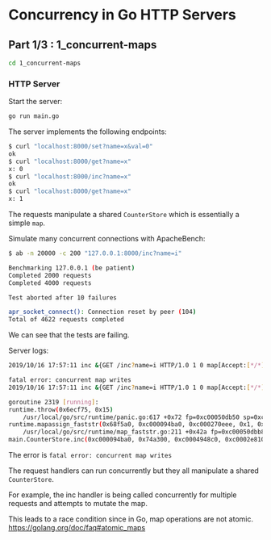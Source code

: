 # Concurrency in Go HTTP Servers 

## Part 1/3 : 1_concurrent-maps 

```sh
cd 1_concurrent-maps
```

### HTTP Server

Start the server:
```sh
go run main.go
```


The server implements the following endpoints:

```sh
$ curl "localhost:8000/set?name=x&val=0"
ok
$ curl "localhost:8000/get?name=x"
x: 0
$ curl "localhost:8000/inc?name=x"
ok
$ curl "localhost:8000/get?name=x"
x: 1
```
The requests manipulate a shared `CounterStore` which is essentially a simple `map`.

Simulate many concurrent connections with ApacheBench:

```sh
$ ab -n 20000 -c 200 "127.0.0.1:8000/inc?name=i"

Benchmarking 127.0.0.1 (be patient)
Completed 2000 requests
Completed 4000 requests

Test aborted after 10 failures

apr_socket_connect(): Connection reset by peer (104)
Total of 4622 requests completed
```
We can see that the tests are failing.

Server logs:

```sh
2019/10/16 17:57:11 inc &{GET /inc?name=i HTTP/1.0 1 0 map[Accept:[*/*] User-Agent:[ApacheBench/2.3]] {} <nil> 0 [] true 127.0.0.1:8000 map[] map[] <nil> map[] 127.0.0.1:45452 /inc?name=i <nil> <nil> <nil> 0xc000142640}

fatal error: concurrent map writes
2019/10/16 17:57:11 inc &{GET /inc?name=i HTTP/1.0 1 0 map[Accept:[*/*] User-Agent:[ApacheBench/2.3]] {} <nil> 0 [] true 127.0.0.1:8000 map[] map[] <nil> map[] 127.0.0.1:45446 /inc?name=i <nil> <nil> <nil> 0xc000418680}

goroutine 2319 [running]:
runtime.throw(0x6ecf75, 0x15)
	/usr/local/go/src/runtime/panic.go:617 +0x72 fp=0xc00050db50 sp=0xc00050db20 pc=0x42cf12
runtime.mapassign_faststr(0x68f5a0, 0xc000094ba0, 0xc000270eee, 0x1, 0xc00009ce58)
	/usr/local/go/src/runtime/map_faststr.go:211 +0x42a fp=0xc00050dbb8 sp=0xc00050db50 pc=0x413cda
main.CounterStore.inc(0xc000094ba0, 0x74a300, 0xc0004948c0, 0xc0002e8100)

```

The error is `fatal error: concurrent map writes`

The request handlers can run concurrently but they all manipulate a shared `CounterStore`.

For example, the inc handler is being called concurrently for multiple requests and attempts to mutate the map.

This leads to a race condition since in Go, map operations are not atomic.
https://golang.org/doc/faq#atomic_maps